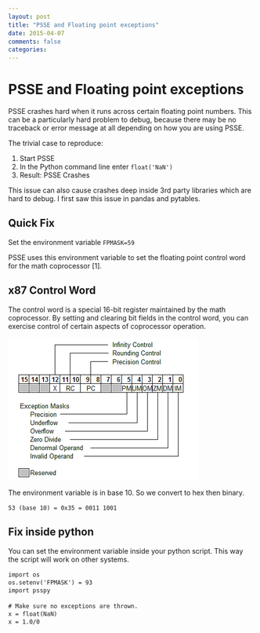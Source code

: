 ```yaml
---
layout: post
title: "PSSE and Floating point exceptions"
date: 2015-04-07
comments: false
categories:
---
```


PSSE and Floating point exceptions 
=====================================

PSSE crashes hard when it runs across certain floating point numbers.  This can
be a particularly hard problem to debug, because there may be no traceback or
error message at all depending on how you are using PSSE.

The trivial case to reproduce:

  1. Start PSSE
  2. In the Python command line enter ``float('NaN')``
  3. Result: PSSE Crashes

This issue can also cause crashes deep inside 3rd party libraries which are 
hard to debug.  I first saw this issue in pandas and pytables.

Quick Fix 
-----------

Set the environment variable ``FPMASK=59``

PSSE uses this environment variable to set the floating point control word for
the math coprocessor [1]. 

x87 Control Word
---------------------
The control word is a special 16-bit register maintained by the math
coprocessor. By setting and clearing bit fields in the control word, you can
exercise control of certain aspects of coprocessor operation. 

![x87 control word](/assets/x87_control.PNG "x87 Control Word")

The environment variable is in base 10.  So we convert to hex then binary.

```
53 (base 10) = 0x35 = 0011 1001
```

Fix inside python 
-------------------
You can set the environment variable inside your python script.  This way the
script will work on other systems.

    import os
    os.setenv('FPMASK') = 93
    import psspy

    # Make sure no exceptions are thrown.
    x = float(NaN)
    x = 1.0/0

